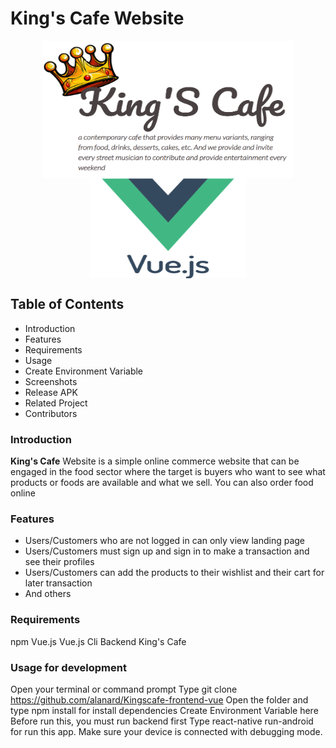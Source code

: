 # King's Cafe Website
<p align="center">
<img align="center" src="readme_image/kingscafe_logos.PNG" width="400" height="220"> <img align="center" src="readme_image/vuejs-300x300.png" width="250" height="160">
</p>

## Table of Contents
- Introduction
- Features
- Requirements
- Usage
- Create Environment Variable
- Screenshots
- Release APK
- Related Project
- Contributors

### Introduction
<b>King's Cafe</b> Website is a simple online commerce website that can be engaged in the food sector where the target is buyers who want to see what products or foods are available and what we sell. You can also order food online

### Features
- Users/Customers who are not logged in can only view landing page
- Users/Customers must sign up and sign in to make a transaction and see their profiles
- Users/Customers can add the products to their wishlist and their cart for later transaction
- And others

### Requirements
npm
Vue.js
Vue.js Cli
Backend King's Cafe

### Usage for development
Open your terminal or command prompt
Type git clone https://github.com/alanard/Kingscafe-frontend-vue
Open the folder and type npm install for install dependencies
Create Environment Variable here
Before run this, you must run backend first
Type react-native run-android for run this app. Make sure your device is connected with debugging mode.
